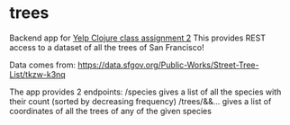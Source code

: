 # trees

Backend app for [Yelp Clojure class assignment 2][1]
This provides REST access to a dataset of all the trees of San Francisco!

Data comes from: https://data.sfgov.org/Public-Works/Street-Tree-List/tkzw-k3nq

The app provides 2 endpoints:
/species gives a list of all the species with their count (sorted by decreasing frequency)
/trees/<species>&<other species>&...  gives a list of coordinates of all the trees of any of the given species

[1]: https://trac.yelpcorp.com/wiki/Clojure/Assignment2

